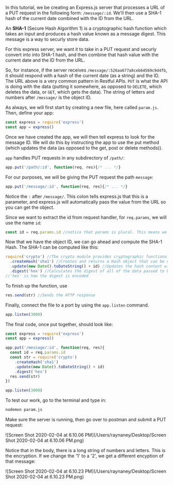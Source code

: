 <!--title={Extracting Parameters from the URL}-->

In this tutorial, we be creating an Express.js server that processes a URL of a PUT request in the following form: `/message/:id`. We'll then use a SHA-1 hash of the current date combined with the ID from the URL.

An **SHA-1** (Secure Hash Algorithm 1) is a cryptographic hash function which takes an input and produces a hash value known as a message digest. This message is a way to securly store data.

For this express server, we want it to take in a PUT request and securly convert into into SHA-1 hash, and then combine that hash value with the current date and the ID from the URL.

So, for instance, if the server receives  `/message/:526aa677a8ceb64569c9d4fb`, it should respond with a hash of the current date (as a string) and the ID. The URL above is a very common pattern in Restful APIs.  ``PUT`` is what the API is doing with the data (putting it somewhere, as opposed to ``DELETE``, which deletes the data, or ``GET``, which gets the data). The string of letters and numbers after ``/message/`` is the object ID. 

As always, we will first start by creating a new file, here called ``param.js``. Then, define your app:

``````javascript
const express = require('express') 
const app = express()
``````

Once we have created the app, we will then tell express to look for the message ID. We will do this by instructing the app to use the put method (which updates the data (as opposed to the get, post or delete methods)).

`app` handles PUT requests in any subdirectory of `/path/`:

```javascript
app.put('/path/:id', function(req, res){/* ... */}
```

For our purposes, we will be giving the PUT request the path ``message``:

```javascript
app.put('/message/:id', function(req, res){/* ... */}
```

Notice the ``:`` after ``/message/``. This colon tells express.js that this is a parameter, and express.js will automatically pass the value from the URL so you can get the object. 

Since we want to extract the id from request handler, for  `req.params`, we will use the name `id`:

```javascript
const id = req.params.id //notice that params is plural. This means we can have more than one parameter
```

Now that we have the object ID, we can go ahead and compute the SHA-1 Hash. The SHA-1 can be computed like this:

```js
require('crypto') //The crypto module provides cryptographic functionality
  .createHash('sha1') //Creates and returns a Hash object that can be used to generate hash digests using the given algorithm
  .update(new Date().toDateString() + id) //Updates the hash content with the given data, in this case the current date and the message ID.
  .digest('hex') //Calculates the digest of all of the data passed to be hashed
//'hex' is how the digest is encoded

```

To finish up the function, use 

```javascript
res.send(str) //Sends the HTTP response
```

Finally, connect the file to a port by using the ``app.listen`` command.

```javascript
app.listen(3000)
```

The final code, once put together, should look like:

```javascript
const express = require('express')
const app = express()

app.put('/message/:id', function(req, res){
  const id = req.params.id
  const str = require('crypto')
    .createHash('sha1')
    .update(new Date().toDateString() + id)
    .digest('hex')
  res.send(str)
})

app.listen(3000)
```

To test our work, go to the terminal and type in:

```tex
nodemon param.js
```

Make sure the server is running, then go over to postman and submit a PUT request:

![Screen Shot 2020-02-04 at 6.10.06 PM](/Users/raynaney/Desktop/Screen Shot 2020-02-04 at 6.10.06 PM.png)

Notice that in the body, there is a long string of numbers and letters. This is the encryption. If we change the '1' to a '2', we get a different encyption of that message:

![Screen Shot 2020-02-04 at 6.10.23 PM](/Users/raynaney/Desktop/Screen Shot 2020-02-04 at 6.10.23 PM.png)

